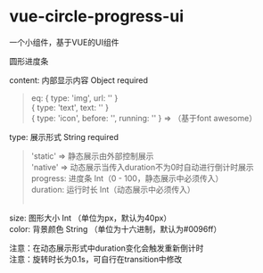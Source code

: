 # vue-circle-progress-ui

一个小组件，基于VUE的UI组件<br> 

圆形进度条<br> 

content: 内部显示内容 Object required<br>
>eq: { type: 'img', url: '' }<br>
>    { type: 'text', text: '' }<br>
>    { type: 'icon', before: '', running: '' } => （基于font awesome）<br>

type: 展示形式 String required<br>
> 'static' => 静态展示由外部控制展示<br>
> 'native' => 动态展示当传入duration不为0时自动进行倒计时展示<br>
progress: 进度条 Int（0 - 100，静态展示中必须传入）<br>
duration: 运行时长 Int（动态展示中必须传入）<br><br>

size: 图形大小 Int （单位为px，默认为40px）<br>
color: 背景颜色 String （单位为十六进制，默认为#0096ff）<br>

注意：在动态展示形式中duration变化会触发重新倒计时<br>
注意：旋转时长为0.1s，可自行在transition中修改<br>